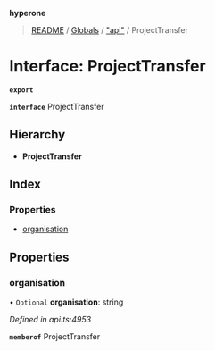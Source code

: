 **hyperone**

> [README](../README.md) / [Globals](../globals.md) / ["api"](../modules/_api_.md) / ProjectTransfer

# Interface: ProjectTransfer

**`export`** 

**`interface`** ProjectTransfer

## Hierarchy

* **ProjectTransfer**

## Index

### Properties

* [organisation](_api_.projecttransfer.md#organisation)

## Properties

### organisation

• `Optional` **organisation**: string

*Defined in api.ts:4953*

**`memberof`** ProjectTransfer
